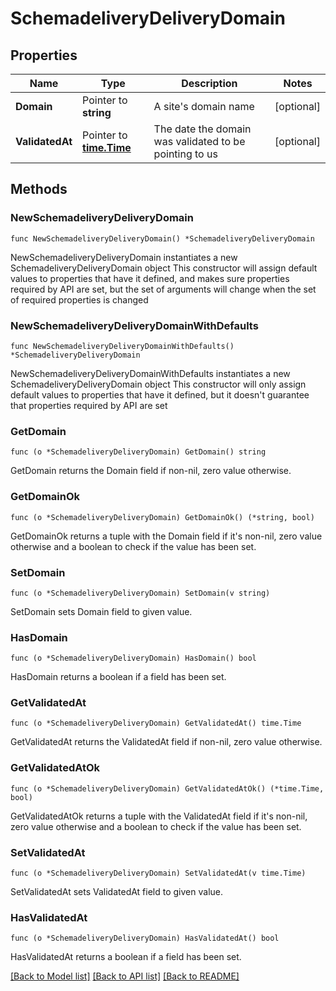# SchemadeliveryDeliveryDomain

## Properties

Name | Type | Description | Notes
------------ | ------------- | ------------- | -------------
**Domain** | Pointer to **string** | A site&#39;s domain name | [optional] 
**ValidatedAt** | Pointer to [**time.Time**](time.Time.md) | The date the domain was validated to be pointing to us | [optional] 

## Methods

### NewSchemadeliveryDeliveryDomain

`func NewSchemadeliveryDeliveryDomain() *SchemadeliveryDeliveryDomain`

NewSchemadeliveryDeliveryDomain instantiates a new SchemadeliveryDeliveryDomain object
This constructor will assign default values to properties that have it defined,
and makes sure properties required by API are set, but the set of arguments
will change when the set of required properties is changed

### NewSchemadeliveryDeliveryDomainWithDefaults

`func NewSchemadeliveryDeliveryDomainWithDefaults() *SchemadeliveryDeliveryDomain`

NewSchemadeliveryDeliveryDomainWithDefaults instantiates a new SchemadeliveryDeliveryDomain object
This constructor will only assign default values to properties that have it defined,
but it doesn't guarantee that properties required by API are set

### GetDomain

`func (o *SchemadeliveryDeliveryDomain) GetDomain() string`

GetDomain returns the Domain field if non-nil, zero value otherwise.

### GetDomainOk

`func (o *SchemadeliveryDeliveryDomain) GetDomainOk() (*string, bool)`

GetDomainOk returns a tuple with the Domain field if it's non-nil, zero value otherwise
and a boolean to check if the value has been set.

### SetDomain

`func (o *SchemadeliveryDeliveryDomain) SetDomain(v string)`

SetDomain sets Domain field to given value.

### HasDomain

`func (o *SchemadeliveryDeliveryDomain) HasDomain() bool`

HasDomain returns a boolean if a field has been set.

### GetValidatedAt

`func (o *SchemadeliveryDeliveryDomain) GetValidatedAt() time.Time`

GetValidatedAt returns the ValidatedAt field if non-nil, zero value otherwise.

### GetValidatedAtOk

`func (o *SchemadeliveryDeliveryDomain) GetValidatedAtOk() (*time.Time, bool)`

GetValidatedAtOk returns a tuple with the ValidatedAt field if it's non-nil, zero value otherwise
and a boolean to check if the value has been set.

### SetValidatedAt

`func (o *SchemadeliveryDeliveryDomain) SetValidatedAt(v time.Time)`

SetValidatedAt sets ValidatedAt field to given value.

### HasValidatedAt

`func (o *SchemadeliveryDeliveryDomain) HasValidatedAt() bool`

HasValidatedAt returns a boolean if a field has been set.


[[Back to Model list]](../README.md#documentation-for-models) [[Back to API list]](../README.md#documentation-for-api-endpoints) [[Back to README]](../README.md)


